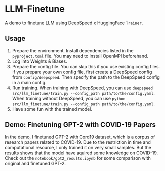 # LLM-Finetune
A demo to finetune LLM using DeepSpeed x HuggingFace `Trainer`.

## Usage
1. Prepare the environment. Install dependencies listed in the `pyproject.toml` file. You may need to install OpenMPI beforehand.
2. Log into Weights & Biases.
3. Prepare the config file. You can skip this if you use existing config files. If you prepare your own config file, first create a DeepSpeed config from `config/deepspeed`. Then specify the path to the DeepSpeed config in a main config.
4. Run training. When training with DeepSpeed, you can use `deepspeed src/llm_finetune/train.py --config_path path/to/the/config.yaml`. When training without DeepSpeed, you can use `python src/llm_finetune/train.py --config_path path/to/the/config.yaml`.
5. Have some fun with the trained model. 

## Demo: Finetuning GPT-2 with COVID-19 Papers
In the demo, I finetuned GPT-2 with Cord19 dataset, which is a corpus of research papers related to COVID-19. Due to the restriction in time and computational resource, I only trained it on very small samples. But the results shows that the model have aquired some knowledge on COVID-19. Check out the `notebook/gpt2_results.ipynb` for some comparison with original and finetuned GPT-2.